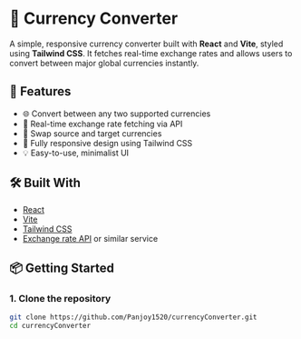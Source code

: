 # 💱 Currency Converter

A simple, responsive currency converter built with **React** and **Vite**, styled using **Tailwind CSS**. It fetches real-time exchange rates and allows users to convert between major global currencies instantly.

## 🚀 Features

- 🌐 Convert between any two supported currencies
- 📡 Real-time exchange rate fetching via API
- 🔄 Swap source and target currencies
- 📱 Fully responsive design using Tailwind CSS
- 💡 Easy-to-use, minimalist UI

## 🛠️ Built With

- [React](https://reactjs.org/)
- [Vite](https://vitejs.dev/)
- [Tailwind CSS](https://tailwindcss.com/)
- [Exchange rate API](https://exchangerate-api.com/) or similar service


## 📦 Getting Started

### 1. Clone the repository

```bash
git clone https://github.com/Panjoy1520/currencyConverter.git
cd currencyConverter
